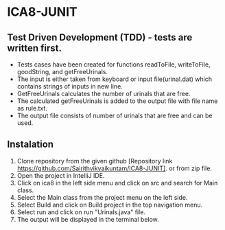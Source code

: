 # ICA8-JUNIT

## Test Driven Development (TDD) - tests are written first.

- Tests cases have been created for functions readToFile, writeToFile, goodString, and getFreeUrinals.
- The input is either taken from keyboard or input file(urinal.dat) which contains strings of inputs in new line.
- GetFreeUrinals calculates the number of urinals that are free.
- The calculated getFreeUrinals is added to the output file with file name as rule.txt.
- The output file consists of number of urinals that are free and can be used.

## Instalation

1. Clone repository from the given github [Repository link https://github.com/Sairithvikvaikuntam/ICA8-JUNIT]. or from zip file.
2. Open the project in IntelliJ IDE.
3. Click on ica8 in the left side menu and click on src and search for Main class.
4. Select the Main class from the project menu on the left side.
5. Select Build and click on Build project in the top navigation menu.
6. Select run and click on run "Urinals.java" file.
7. The output will be displayed in the terminal below.